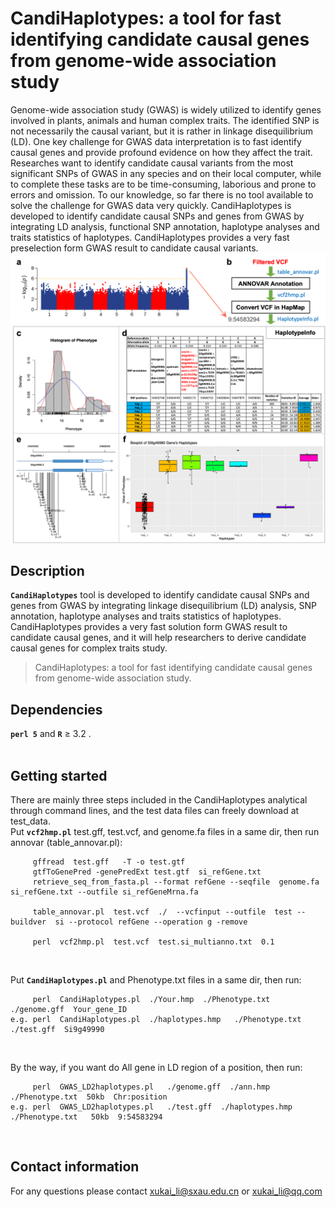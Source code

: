 # CandiHaplotypes: a tool for fast identifying candidate causal genes from genome-wide association study
Genome-wide association study (GWAS) is widely utilized to identify genes involved in plants, animals and human complex traits. The identified SNP is not necessarily the causal variant, but it is rather in linkage disequilibrium (LD). One key challenge for GWAS data interpretation is to fast identify causal genes and provide profound evidence on how they affect the trait. Researches want to identify candidate causal variants from the most significant SNPs of GWAS in any species and on their local computer, while to complete these tasks are to be time-consuming, laborious and prone to errors and omission. To our knowledge, so far there is no tool available to solve the challenge for GWAS data very quickly. CandiHaplotypes is developed to identify candidate causal SNPs and genes from GWAS by integrating LD analysis, functional SNP annotation, haplotype analyses and traits statistics of haplotypes. CandiHaplotypes provides a very fast preselection form GWAS result to candidate causal variants.</br>
![+](CandiHaplotypes.png)

## Description
__`CandiHaplotypes`__ tool is developed to identify candidate causal SNPs and genes from GWAS by integrating linkage disequilibrium (LD) analysis, SNP annotation, haplotype analyses and traits statistics of haplotypes. CandiHaplotypes provides a very fast solution form GWAS result to candidate causal genes, and it will help researchers to derive candidate causal genes for complex traits study.</br>

> CandiHaplotypes: a tool for fast identifying candidate causal genes from genome-wide association study.</br>

## Dependencies
__`perl 5`__ and __`R`__ ≥ 3.2 . </br></br>

## Getting started
There are mainly three steps included in the CandiHaplotypes analytical through command lines, and the test data files can freely download at test_data.</br>
Put __`vcf2hmp.pl`__  test.gff, test.vcf, and genome.fa files in a same dir, then run annovar (table_annovar.pl):</br>
```
     gffread  test.gff   -T -o test.gtf
     gtfToGenePred -genePredExt test.gtf  si_refGene.txt
     retrieve_seq_from_fasta.pl --format refGene --seqfile  genome.fa  si_refGene.txt --outfile si_refGeneMrna.fa
     
     table_annovar.pl  test.vcf  ./  --vcfinput --outfile  test --buildver  si --protocol refGene --operation g -remove
     
     perl  vcf2hmp.pl  test.vcf  test.si_multianno.txt  0.1
```
</br>

Put __`CandiHaplotypes.pl`__ and Phenotype.txt files in a same dir, then run:</br>
```
     perl  CandiHaplotypes.pl  ./Your.hmp  ./Phenotype.txt  ./genome.gff  Your_gene_ID
e.g. perl  CandiHaplotypes.pl  ./haplotypes.hmp   ./Phenotype.txt  ./test.gff  Si9g49990
```
</br>

By the way, if you want do All gene in LD region of a position, then run:</br>
```
     perl  GWAS_LD2haplotypes.pl   ./genome.gff  ./ann.hmp  ./Phenotype.txt  50kb  Chr:position
e.g. perl  GWAS_LD2haplotypes.pl   ./test.gff  ./haplotypes.hmp   ./Phenotype.txt   50kb  9:54583294
```
</br>

## Contact information
For any questions please contact xukai_li@sxau.edu.cn or xukai_li@qq.com</br>
